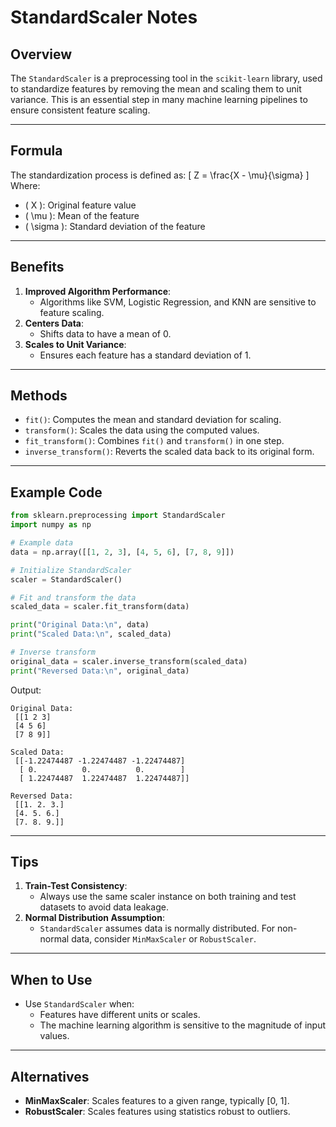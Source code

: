# StandardScaler Notes

## Overview
The `StandardScaler` is a preprocessing tool in the `scikit-learn` library, used to standardize features by removing the mean and scaling them to unit variance. This is an essential step in many machine learning pipelines to ensure consistent feature scaling.

---

## Formula
The standardization process is defined as:
\[
Z = \frac{X - \mu}{\sigma}
\]
Where:
- \( X \): Original feature value
- \( \mu \): Mean of the feature
- \( \sigma \): Standard deviation of the feature

---

## Benefits
1. **Improved Algorithm Performance**:
   - Algorithms like SVM, Logistic Regression, and KNN are sensitive to feature scaling.
2. **Centers Data**:
   - Shifts data to have a mean of 0.
3. **Scales to Unit Variance**:
   - Ensures each feature has a standard deviation of 1.

---

## Methods
- `fit()`: Computes the mean and standard deviation for scaling.
- `transform()`: Scales the data using the computed values.
- `fit_transform()`: Combines `fit()` and `transform()` in one step.
- `inverse_transform()`: Reverts the scaled data back to its original form.

---

## Example Code
```python
from sklearn.preprocessing import StandardScaler
import numpy as np

# Example data
data = np.array([[1, 2, 3], [4, 5, 6], [7, 8, 9]])

# Initialize StandardScaler
scaler = StandardScaler()

# Fit and transform the data
scaled_data = scaler.fit_transform(data)

print("Original Data:\n", data)
print("Scaled Data:\n", scaled_data)

# Inverse transform
original_data = scaler.inverse_transform(scaled_data)
print("Reversed Data:\n", original_data)
```

Output:
```
Original Data:
 [[1 2 3]
 [4 5 6]
 [7 8 9]]

Scaled Data:
 [[-1.22474487 -1.22474487 -1.22474487]
  [ 0.          0.          0.        ]
  [ 1.22474487  1.22474487  1.22474487]]

Reversed Data:
 [[1. 2. 3.]
 [4. 5. 6.]
 [7. 8. 9.]]
```

---

## Tips
1. **Train-Test Consistency**:
   - Always use the same scaler instance on both training and test datasets to avoid data leakage.
2. **Normal Distribution Assumption**:
   - `StandardScaler` assumes data is normally distributed. For non-normal data, consider `MinMaxScaler` or `RobustScaler`.

---

## When to Use
- Use `StandardScaler` when:
  - Features have different units or scales.
  - The machine learning algorithm is sensitive to the magnitude of input values.

---

## Alternatives
- **MinMaxScaler**: Scales features to a given range, typically [0, 1].
- **RobustScaler**: Scales features using statistics robust to outliers.